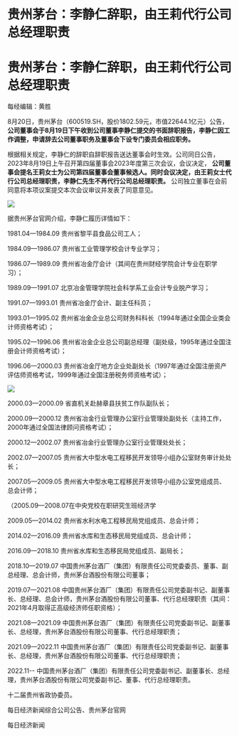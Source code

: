 # 贵州茅台：李静仁辞职，由王莉代行公司总经理职责

# 贵州茅台：李静仁辞职，由王莉代行公司总经理职责

每经编辑：黄胜

8月20日，贵州茅台（600519.SH，股价1802.59元，市值22644.1亿元）公告，
**公司董事会于8月19日下午收到公司董事李静仁提交的书面辞职报告，李静仁因工作调整，申请辞去公司董事职务及董事会下设专门委员会相应职务。**

根据相关规定，李静仁的辞职自辞职报告送达董事会时生效。公司同日公告，2023年8月19日上午召开第四届董事会2023年度第三次会议，会议决定，
**公司董事会提名王莉女士为公司第四届董事会董事候选人。同时会议决定，由王莉女士代行公司总经理职责，李静仁先生不再代行公司总经理职责。**
公司独立董事在会前同意将本项议案提交本次会议审议并发表了同意意见。

![](https://inews.gtimg.com/om_bt/OpbHyRTtZCPob_l_sroN0TTOpc76sYVXU2sJnDVIVPjdIAA/1000)

据贵州茅台官网介绍，李静仁履历详情如下：

1981.04—1984.09 贵州省黎平县食品公司工人；

1984.09—1986.07 贵州省工业管理学校会计专业学习；

1986.07—1989.09 贵州省冶金厅会计（其间在贵州财经学院会计专业在职学习）；

1989.09—1991.07 北京冶金管理学院社会科学系工业会计专业脱产学习；

1991.07—1993.01 贵州省冶金厅会计、副主任科员；

1993.01—1995.02 贵州省冶金企业总公司财务科科长（1994年通过全国企业类会计师资格考试）；

1995.02—1996.06 贵州省冶金企业总公司副总经理（副处级，1995年通过全国注册会计师资格考试）；

1996.06—2000.03 贵州省冶金厅地方企业处副处长（1997年通过全国注册资产评估师资格考试，1999年通过全国注册税务师资格考试）；

![](https://inews.gtimg.com/om_bt/OQhkSVbfimkNxqoAe10PbSDnVbfmThQWd9LxPuqZQdPasAA/1000)

2000.03—2000.09 省直机关赴赫章县扶贫工作队副队长；

2000.09—2000.12 贵州省冶金行业管理办公室行业管理处副处长（主持工作，2000年通过全国法律顾问资格考试）；

2000.12—2002.07 贵州省冶金行业管理办公室行业管理处处长；

2002.07—2007.05 贵州省大中型水电工程移民开发领导小组办公室财务审计处处长；

2007.05—2009.05 贵州省大中型水电工程移民开发领导小组办公室党组成员、总会计师；

（2005.09—2008.07在中央党校在职研究生班经济学

2009.05—2014.02 贵州省水利水电工程移民局党组成员、总会计师；

2014.02—2016.09 贵州省水库和生态移民局党组成员、总会计师；

2016.09—2018.10 贵州省水库和生态移民局党组成员、副局长；

2018.10—2019.07 中国贵州茅台酒厂（集团）有限责任公司党委委员、董事、副总经理、总会计师，贵州茅台酒股份有限公司董事；

2019.07—2021.08
中国贵州茅台酒厂（集团）有限责任公司党委副书记、副董事长、总经理、总会计师，贵州茅台酒股份有限公司董事、代行总经理职责（其间：2021年4月取得正高级经济师任职资格）；

2021.08—2021.09 中国贵州茅台酒厂（集团）有限责任公司党委副书记、副董事长、总经理，贵州茅台酒股份有限公司董事、代行总经理职责；

2021.09—2022.11 中国贵州茅台酒厂（集团）有限责任公司党委副书记、副董事长、总经理，贵州茅台酒股份有限公司董事、代行总经理职责；

2022.11-- 中国贵州茅台酒厂（集团）有限责任公司党委副书记、副董事长、总经理，贵州茅台酒股份有限公司党委副书记、董事、代行总经理职责。

十二届贵州省政协委员。

每日经济新闻综合公司公告、贵州茅台官网

每日经济新闻

